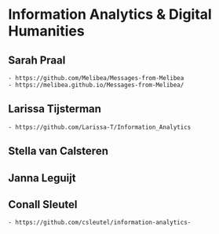 # Information Analytics & Digital Humanities

## Sarah Praal 
    - https://github.com/Melibea/Messages-from-Melibea
    - https://melibea.github.io/Messages-from-Melibea/ 

## Larissa Tijsterman
    - https://github.com/Larissa-T/Information_Analytics

## Stella van Calsteren

## Janna Leguijt

## Conall Sleutel
    - https://github.com/csleutel/information-analytics-
